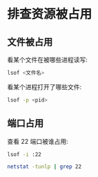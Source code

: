 # 排查资源被占用

## 文件被占用

看某个文件在被哪些进程读写:

```bash
lsof <文件名>
```

看某个进程打开了哪些文件:

```bash
lsof -p <pid>
```

## 端口占用

查看 22 端口被谁占用:

```bash
lsof -i :22
```

```bash
netstat -tunlp | grep 22
```
